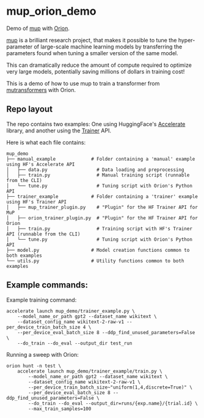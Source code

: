 # mup_orion_demo

Demo of [mup](https://www.github.com/microsoft/mup) with [Orion](https://www.github.com/epistimio/orion).

[mup](https://www.github.com/microsoft/mup) is a brilliant research project, that makes it possible to tune the hyper-parameter of large-scale machine learning models by transferring the parameters found when tuning a smaller version of the same model.

This can dramatically reduce the amount of compute required to optimize very large models, potentially saving millions of dollars in training cost!

This is a demo of how to use mup to train a transformer from [mutransformers](https://www.github.com/microsoft/mutransformers) with Orion.

## Repo layout

The repo contains two examples: One using HuggingFace's [Accelerate](https://huggingface.co/docs/accelerate/main/en/index) library, and another using the [Trainer](https://huggingface.co/docs/transformers/main_classes/trainer) API.

Here is what each file contains:

```console
mup_demo
├── manual_example             # Folder containing a 'manual' example using HF's Accelerate API
│   ├── data.py                  # Data loading and preprocessing
│   ├── train.py                 # Manual training script (runnable from the CLI)
│   └── tune.py                  # Tuning script with Orion's Python API
├── trainer_example            # Folder containing a 'trainer' example using HF's Trainer API
│   ├── mup_trainer_plugin.py    # "Plugin" for the HF Trainer API for MuP
│   ├── orion_trainer_plugin.py  # "Plugin" for the HF Trainer API for Orion
│   ├── train.py                 # Training script with HF's Trainer API (runnable from the CLI)
│   └── tune.py                  # Tuning script with Orion's Python API
├── model.py                   # Model creation functions common to both examples
└── utils.py                   # Utility functions common to both examples
```

## Example commands:

Example training command:

```console
accelerate launch mup_demo/trainer_example.py \
    --model_name_or_path gpt2 --dataset_name wikitext \
    --dataset_config_name wikitext-2-raw-v1 --per_device_train_batch_size 4 \
    --per_device_eval_batch_size 8 --ddp_find_unused_parameters=False \
    --do_train --do_eval --output_dir test_run
```

Running a sweep with Orion:

```console
orion hunt -n test \
    accelerate launch mup_demo/trainer_example/train.py \
        --model_name_or_path gpt2 --dataset_name wikitext \
        --dataset_config_name wikitext-2-raw-v1 \
        --per_device_train_batch_size~"uniform(1,4,discrete=True)" \
        --per_device_eval_batch_size 8 --ddp_find_unused_parameters=False \
        --do_train --do_eval --output_dir=runs/{exp.name}/{trial.id} \
        --max_train_samples=100
```
